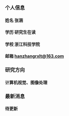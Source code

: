 ### 个人信息
#### 姓名 张涵
#### 学历 研究生在读
#### 学校 浙江科技学院
#### 邮箱 hanzhangrxlt@163.com


### 研究方向
#### 计算机视觉、图像处理

### 最新消息
#### 待更新
